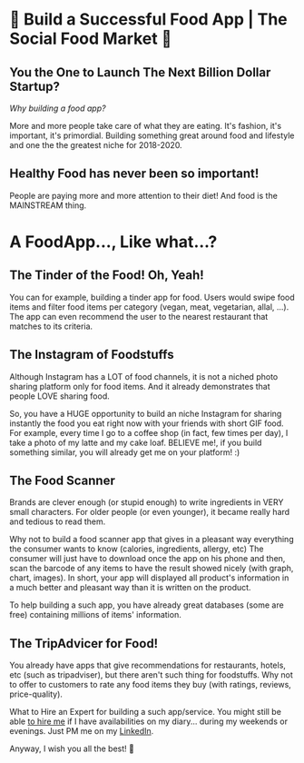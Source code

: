 # 🍅 Build a Successful Food App | The Social Food Market 🍏

## You the One to Launch The Next Billion Dollar Startup?

*Why building a food app?*

More and more people take care of what they are eating.
It's fashion, it's important, it's primordial.
Building something great around food and lifestyle and one the the greatest niche for 2018-2020.

## Healthy Food has never been so important!
People are paying more and more attention to their diet! And food is the MAINSTREAM thing.


# A FoodApp..., Like what...?

## The Tinder of the Food! Oh, Yeah!

You can for example, building a tinder app for food.
Users would swipe food items and filter food items per category (vegan, meat, vegetarian, allal, ...).
The app can even recommend the user to the nearest restaurant that matches to its criteria.

## The Instagram of Foodstuffs

Although Instagram has a LOT of food channels, it is not a niched photo sharing platform only for food items.
And it already demonstrates that people LOVE sharing food.

So, you have a HUGE opportunity to build an niche Instagram for sharing instantly the food you eat right now with your friends with short GIF food. For example, every time I go to a coffee shop (in fact, few times per day), I take a photo of my latte and my cake loaf. BELIEVE me!, if you build something similar, you will already get me on your platform! :)

## The Food Scanner

Brands are clever enough (or stupid enough) to write ingredients in VERY small characters.
For older people (or even younger), it became really hard and tedious to read them.

Why not to build a food scanner app that gives in a pleasant way everything the consumer wants to know (calories, ingredients, allergy, etc) The consumer will just have to download once the app on his phone and then, scan the barcode of any items to have the result showed nicely (with graph, chart, images). In short, your app will displayed all product's information in a much better and pleasant way than it is written on the product.

To help building a such app, you have already great databases (some are free) containing millions of items' information.


## The TripAdvicer for Food!

You already have apps that give recommendations for restaurants, hotels, etc (such as tripadviser), but there aren't such thing for foodstuffs. Why not to offer to customers to rate any food items they buy (with ratings, reviews, price-quality).



What to Hire an Expert for building a such app/service. You might still be able [to hire me](http://ph7.me) if I have availabilities on my diary... during my weekends or evenings. Just PM me on my [LinkedIn](https://www.linkedin.com/in/ph7enry/).


Anyway, I wish you all the best! 🚀
